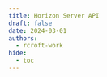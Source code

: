```yaml
---
title: Horizon Server API
draft: false
date: 2024-03-01
authors:
  - rcroft-work
hide:
  - toc
---
```


<!-- online/hosted version
<swagger-ui src="https://petstore.swagger.io/v2/swagger.json"/>
-->
<!-- local version -->
<swagger-ui src="./swagger.json"/>
